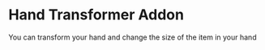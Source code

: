 # Hand Transformer Addon

You can transform your hand and change the size of the item in your hand

